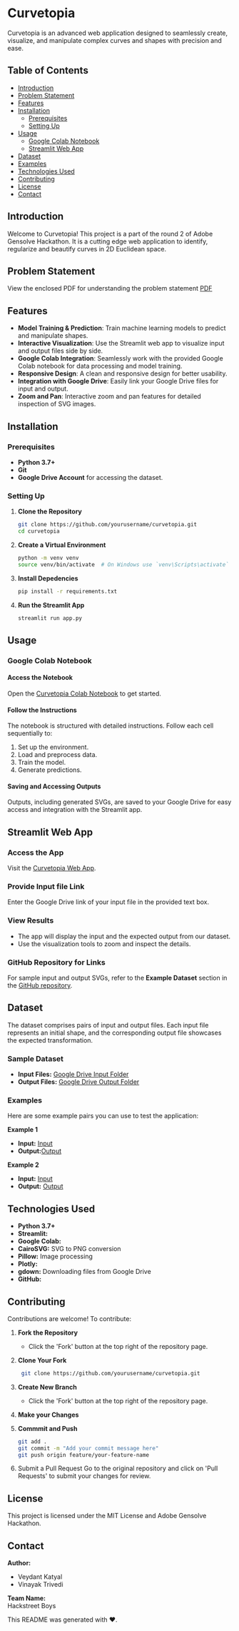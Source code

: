 # Curvetopia

Curvetopia is an advanced web application designed to seamlessly create, visualize, and manipulate complex curves and shapes with precision and ease.

## Table of Contents

- [Introduction](#introduction)
- [Problem Statement](#problem-statement)
- [Features](#features)
- [Installation](#installation)
  - [Prerequisites](#prerequisites)
  - [Setting Up](#setting-up)
- [Usage](#usage)
  - [Google Colab Notebook](#google-colab-notebook)
  - [Streamlit Web App](#streamlit-web-app)
- [Dataset](#dataset)
- [Examples](#examples)
- [Technologies Used](#technologies-used)
- [Contributing](#contributing)
- [License](#license)
- [Contact](#contact)

## Introduction

Welcome to Curvetopia! This project is a part of the round 2 of Adobe Gensolve Hackathon. It is a cutting edge web application to identify, regularize and beautify curves in 2D Euclidean space.

## Problem Statement

View the enclosed PDF for understanding the problem statement
[PDF](https://drive.google.com/file/d/1SLqlw6CdDyNZARHDdFShJlumgSMbRN2h/view?usp=sharing)



## Features

- **Model Training & Prediction**: Train machine learning models to predict and manipulate shapes.
- **Interactive Visualization**: Use the Streamlit web app to visualize input and output files side by side.
- **Google Colab Integration**: Seamlessly work with the provided Google Colab notebook for data processing and model training.
- **Responsive Design**: A clean and responsive design for better usability.
- **Integration with Google Drive**: Easily link your Google Drive files for input and output.
- **Zoom and Pan**: Interactive zoom and pan features for detailed inspection of SVG images.

## Installation

### Prerequisites

- **Python 3.7+** 
- **Git** 
- **Google Drive Account** for accessing the dataset.

### Setting Up

1. **Clone the Repository**

   ```bash
   git clone https://github.com/yourusername/curvetopia.git
   cd curvetopia
2. **Create a Virtual Environment**

   ```bash
   python -m venv venv
   source venv/bin/activate  # On Windows use `venv\Scripts\activate`
3. **Install Depedencies**

   ```bash
   pip install -r requirements.txt
4. **Run the Streamlit App**

   ```bash
   streamlit run app.py
## Usage

### Google Colab Notebook

#### Access the Notebook

Open the [Curvetopia Colab Notebook](https://colab.research.google.com/drive/1Wu4HmXblaEB24dGmTsX60mRvWZUq3PEC?usp=sharing) to get started.

#### Follow the Instructions

The notebook is structured with detailed instructions. Follow each cell sequentially to:

1. Set up the environment.
2. Load and preprocess data.
3. Train the model.
4. Generate predictions.

#### Saving and Accessing Outputs

Outputs, including generated SVGs, are saved to your Google Drive for easy access and integration with the Streamlit app.

## Streamlit Web App

### Access the App

Visit the [Curvetopia Web App](https://curvetopia.onrender.com).

### Provide Input file Link

Enter the Google Drive link of your input file in the provided text box.

### View Results

- The app will display the input and the expected output from our dataset.
- Use the visualization tools to zoom and inspect the details.

### GitHub Repository for Links

For sample input and output SVGs, refer to the **Example Dataset** section in the [GitHub repository](https://github.com/veydantkatyal/Curvetopia).

## Dataset

The dataset comprises pairs of input and output files. Each input file represents an initial shape, and the corresponding output file showcases the expected transformation.

### Sample Dataset

- **Input Files:** [Google Drive Input Folder](https://drive.google.com/drive/folders/1HhsnrRtZZQ7e0KAz_QcvUpWCMAI_gBXU?usp=sharing)
- **Output Files:** [Google Drive Output Folder](https://drive.google.com/drive/folders/1Uyq27oWASkiqtjSkbdl_wGH_zr6uL791?usp=sharing)

### Examples

Here are some example pairs you can use to test the application:

**Example 1**
- **Input:** [Input](https://drive.google.com/file/d/1MLtwF0Hsq9RuVKbzuT649tQKda0frdDz/view?usp=sharin)
- **Output:**[Output](https://drive.google.com/file/d/1kJ3lMqjE74Eg9YAaamyhqet_nP0NdpMX/view?usp=sharing)

**Example 2**
- **Input:** [Input](https://drive.google.com/file/d/1U4hl7m-KPMvqShjwvkqS-9t_85u-_QHd/view?usp=sharing)
- **Output:** [Output](https://drive.google.com/file/d/1L76izM3jr-g_qMYKzk6NtbXL2KbuGoA-/view?usp=sharing)


## Technologies Used

- **Python 3.7+**
- **Streamlit:** 
- **Google Colab:** 
- **CairoSVG:** SVG to PNG conversion
- **Pillow:** Image processing
- **Plotly:** 
- **gdown:** Downloading files from Google Drive
- **GitHub:**

## Contributing

Contributions are welcome! To contribute:

1. **Fork the Repository**
   - Click the 'Fork' button at the top right of the repository page.

2. **Clone Your Fork**
   ```bash
    git clone https://github.com/yourusername/curvetopia.git
3. **Create New Branch**
   - Click the 'Fork' button at the top right of the repository page.

4. **Make your Changes**

4. **Commmit and Push**
   ```bash
   git add .
   git commit -m "Add your commit message here"
   git push origin feature/your-feature-name

5. Submit a Pull Request
Go to the original repository and click on 'Pull Requests' to submit your changes for review.

## License
This project is licensed under the MIT License and Adobe Gensolve Hackathon.

## Contact

**Author:**
- Veydant Katyal
- Vinayak Trivedi

**Team Name:**  
Hackstreet Boys





This README was generated with ❤️.






